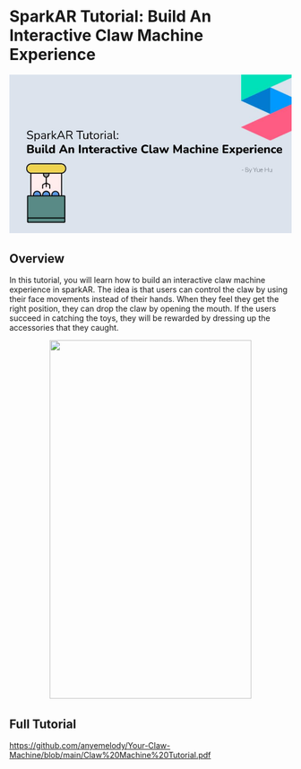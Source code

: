 # SparkAR Tutorial: Build An Interactive Claw Machine Experience

<p align="center">
  <img src="https://github.com/anyemelody/Your-Claw-Machine/blob/main/Feature%20Image.jpg">
</p>

## Overview
In this tutorial, you will learn how to build an interactive claw machine experience in sparkAR. The idea is that users can control the claw by using their face movements instead of their hands. When they feel they get the right position, they can drop the claw by opening the mouth. If the users succeed in catching the toys, they will be rewarded by dressing up the accessories that they caught.

<p align="center">
  <img width="360" height="640" src="https://github.com/anyemelody/Your-Claw-Machine/blob/main/demo.gif">
</p>

## Full Tutorial 
https://github.com/anyemelody/Your-Claw-Machine/blob/main/Claw%20Machine%20Tutorial.pdf

